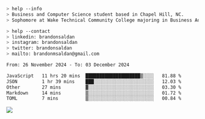 ````bash
> help --info
> Business and Computer Science student based in Chapel Hill, NC.
> Sophomore at Wake Technical Community College majoring in Business Administration.
````

````bash
> help --contact
> linkedin: brandonsaldan
> instagram: brandonsaldan
> twitter: brandonsaldan
> mailto: brandonmsaldan@gmail.com
````

<!--START_SECTION:waka-->

```txt
From: 26 November 2024 - To: 03 December 2024

JavaScript   11 hrs 20 mins  ████████████████████▒░░░░   81.88 %
JSON         1 hr 39 mins    ███░░░░░░░░░░░░░░░░░░░░░░   12.03 %
Other        27 mins         ▓░░░░░░░░░░░░░░░░░░░░░░░░   03.30 %
Markdown     14 mins         ▒░░░░░░░░░░░░░░░░░░░░░░░░   01.72 %
TOML         7 mins          ▒░░░░░░░░░░░░░░░░░░░░░░░░   00.84 %
```

<!--END_SECTION:waka-->

![](https://komarev.com/ghpvc/?username=brandonsaldan&color=6A8AFF)
